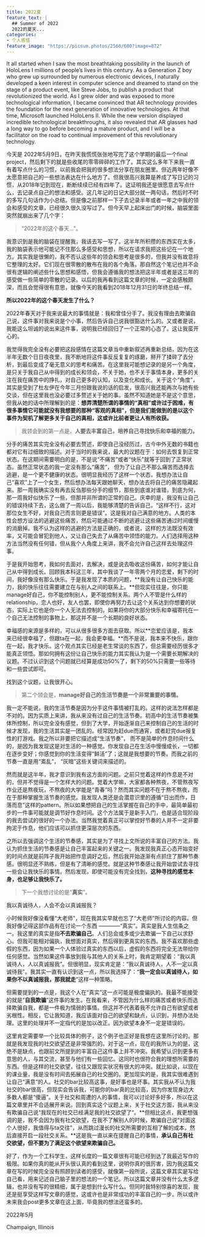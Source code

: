 ```yaml
---
title: 2022夏
feature_text: |
  ## Summer of 2022
  2022的夏天...
categories:
- 个人感悟
feature_image: "https://picsum.photos/2560/600?image=872"
---
```


It all started when I saw the most breathtaking possibility in the launch of HoloLens I millions of people’s lives in this century. As a Generation Z boy who grew up surrounded by numerous electronic devices, I naturally developed a keen interest in computer science and dreamed to stand on the stage of a product event, like Steve Jobs, to publish a product that revolutionized the world. As I grew older and was exposed to more technological information, I became convinced that AR technology provides the foundation for the next generation of innovative technologies. At that time, Microsoft launched HoloLens II. While the new version displayed incredible technological breakthroughs, it also revealed that AR glasses had a long way to go before becoming a mature product, and I will be a facilitator on the road to continual improvement of this revolutionary technology.

今天是 2022年5月9日。在昨天我慌慌张张地写完了这个学期的最后一个final project，然后剩下的就是些收尾的零零碎碎的工作了。其实这么多年下来我一直有着写点什么的习惯，以前我会把我的很多想法分享在朋友圈里。但近两年好像不太愿意把自己的一些想法表达在什么地方了。但我很高兴我算是养成了写日记的习惯，从2018年记到现在，断断续续已经有四年了。这证明我还是很愿意去写点什么，去记录点自己的想法和感受。这几年记的日记大部分就一两句话，然后时不时的多写几句话作为小总结。但是像之前那样一下子去记录半年或者一年之中我的领会和感受的文章，已经很久很久没写过了。但今天早上起床出门的时候，脑袋里面突然就崩出来了几个字：

> “2022年的这个春天...”。
> 

我意识到是我的脑袋在提醒我，我该去写一写了。这半年所积攒的东西实在太多，我的脑袋表示他可能记不住那么多感受和思想，所以在请求我把这些记在一个地方。其实我是很懒的，我不否认这些年的领会和思考是很多的，但我并没有故意将它整理的太好。它们现在很零散的散布在我的各个角落。那自然这个笔记也并不会很有逻辑的阐述些什么思想和感悟，但我会遵循我的想法把这半年或者是这三年的感受做一些简单的零散的记录。以后的我再看到这篇文章的时候，一定会感触颇深，而且会觉得很有意思，就像今天的我看到2018年12月31日的年终总结一样。

**所以2022年的这个春天发生了什么？**

2022年春天对于我来说最大的事情就是：我和曾佳分手了。我没有理由去欺骗自己说，这件事对我来说是个小事，然后告诉自己说我很豁达什么的。又或者是说，我能这么坦诚的说出来这件事，说明我已经回归了一个正常的心态了。这让我蛮开心的。

我觉得我完全没有必要把这段感情在这篇文章当中重新叙述再重新总结，因为在这半年无数个日日夜夜里，我不断地将这件事反反复复的琢磨，掰开了揉碎了去分析，到最后变成了毫无意义的思考和痛苦。在这里我可能想记录的是另一个角度，是只关于我自己从中得到的成长和领会，不关于她，也不关于事情本身，更多的关注在我在痛苦中的挣扎，对自己更多的认知，以及变化和成长。关于这个“角度”，其实是受到了杜左伊在今年三月份跟我说的话的启发，很高兴我还能再次与她有些交谈，但在这里我也没必要过多赘述关于她的事。虽然不知道她是不是这个意思，但我从她的话中所理解到的是：**想弄清楚所谓的事情的“真相”或许过于困难，有很多事情它可能就没有我想要的那种“客观的真相”，但是我们能做到的是以这个事件为契机了解更多关于自己的真相，这或许比前者更让人有所收获。**

> 我领会到的第一点是，**人要去丰富自己，培养自己寻找快乐和幸福的能力。**
> 

分手的痛苦其实完全没有必要去赘述，即使自己没经历过，古今中外无数的书籍也都对它有过细致的描述。对于当时的我来说，最大的议题在于：如何去恢复到正常状态。在这期间需要明白的是，不是说“不痛苦”或者“快乐”就等于回到了正常状态。虽然正常状态的我一定没有那么“痛苦”， 但为了让自己不那么痛苦而选择去逃避，是一个更不健康的状态。很明显我经历了这样一个状态，我想办法让自己“喜欢”上了一个女生，然后想办法每天跟她聊天，想办法去将自己的痛苦隐藏起来。那一周我确实没有再去反刍那些分手的细节，那些到底谁对谁错，到底为何，那一周我好似快乐了一些，但那并非所谓的正常的自己。庆幸的是，我没有让自己的错误持续下去，这么做了一周以后，我能够清楚的告诉自己，“这样不行，这对那位女生不好，对我自己而言则更是错误”。这是我对自己满意的地方。人类的本性会想方设法的逃避这些痛苦，然后可能通过不断的逃避让这些痛苦通过时间缓慢的消磨掉。我不认为这样的逃避的方法是正确的，或者说，这样的方法既没有效率，又可能会冒犯到他人，又让自己失去了从痛苦中领悟的能力。人们选择用这种方法当然没有任何错，但从我个人角度上来讲，我不会允许自己这样去处理这件事。

于是我开始思考，我如何去面对，去解决，或是说去吸收这份痛苦，如何才能让自己从中得到成长。回顾我本科这三年，其中我谈了一年零两个月的恋爱，剩下的时间，我好像没有那么快乐。于是我发现了本质的问题，**我没有让自己快乐的能力，我的快乐往往需要建立在与别人之间的联系上。**但现实往往是，你只能manage好自己，你不能控制别人，更不能控制关系。两个人不管是什么样的relationship，恋人也好，友人也罢，即使你再努力去让这个关系达到你想要的状态，实际上它也是你一个人无法去控制的。如果将你的大部分快乐和幸福寄托在一个自己无法控制的事物上，那这并不是一个长期的良好状态。

幸福感的来源是多样的，可以从很多很多方面去获取。所以**恋爱应该是，我本来已经很幸福了，但跟ta在一起，我会更幸福。**而不是说，我本来不快乐，跟你在一起，我才快乐。这个观点其实已经是老生常谈的东西了，但总需要经历很多才能真正领悟。那如何拥有这份让自己快乐的能力其实我认为是一个需要长期解决的议题。不过认识到这个问题就已经算是成功50%了，剩下的50%只需要一些等待和一些尝试即可。

找到这个议题，让我很开心。

> 第二个领会是，**manage好自己的生活节奏是一个非常重要的事情。**
> 

我一定不能说，我的生活节奏是因为分手这件事情被打乱的。这样的说法怎样都是不对的。因为实质上来讲，我从来没有过自己的生活节奏。初高中的生活节奏被集体所控制，所以完全没有感觉，但到了大学，开始逐渐自己来控制自己的生活的时候才发现，我的生活其实是一团乱的。经常因为赶due而通宵，或者赶完due报复性的打游戏。我之所以非要把它描述成“生活节奏”， 而不是简单的作息时间什么的，是因为我发现这是对生活的一种感觉。你发现自己在生活中慢慢成长，一切都在逐步变好；你感觉到你的生活变得“鲜活”了；这就是我想要的节奏。而我之前的节奏一直是用“紊乱”， “灰暗”这些关键词来描述的。

然而就是这半年，我才意识到我有这方面的问题。之前只觉着这样的作息是不对的，但并不觉得是一个怎样大的问题。觉着大学嘛，大家都各种熬夜，不管熬夜写作业还是熬夜玩，不熬夜的大学能是“青春”吗？然而其实问题不在于熬不熬夜，而在于那种掌握生活节奏的感觉。我发现人类还是会潜意识里的遵循“日出而作，日落而息”这样的pattern。所以如果想把自己的生活掌握在自己的手中，最简单最初步的一件事可能就是调节好作息时间。这个方法属于是新手入门，也是适合现阶段的我去尝试的很好的一个办法。当然我觉着真正可以掌控好节奏的人并不一定非要拘泥于作息，他们应该可以抓住更深层次的东西。

之所以去强调这个生活的节奏感，其实是为了寻找上文所说的丰富自己的方法。我认为抓住生活的节奏感是让自己丰富起来的关键之一。我发现我真正心态开始变好的时间点就是前阵子我开始把作息调好之后，然后我开始逐渐有点抓住了那种节奏感。很明显还不熟练，但是有了清晰的感觉。就是这种节奏感让我开始尝试去寻找一些会让我快乐的事情。然后发现，即使可能没有完全找到，**这种寻找的感觉本身，也足够让我快乐了。**

> 下一个我想讨论的是“**真实**”。
> 

我以真诚待人，人会不会以真诚报我？

小时候我好像没看懂“大老师”，现在我其实早就也忘了“大老师”所讨论的内容。但我好像记得这部作品有在讨论一个东西 ————“真实”。真实是我人生信条之一。我这里的真实是指**不去欺骗自己**。人们总会或多或少去欺骗一下自己以求舒心。但我可能相对偏执，我想面对真实，然后得到更真实的东西。我不喜欢那些虚假的东西，因为如果一个人体验过真实的东西以后，虚假的东西将完全无法带给你任何感觉。当然如果这件事放到我与其他人的关系上时，我肯定期望着：“我以真诚待人，人以真诚报我”。但很明显，现实肯定是：“我以真诚待人，人不一定以真诚待我”。我其实一直有认识到这一点，所以我选择了：“**我一定会以真诚待人，如果你不以真诚报我，那我就走**”这样一种策略。

但需要提到的一点是，我这个人在“真实”这一点可能是极度偏执的。我最不能接受的就是“**自我欺骗**”这件事的发生。在我看来，不管因为什么样的痛苦或者快乐而选择欺骗自我，都是一件极为懦弱的事情。但这并不代表着我不允许自己有欲望或者劣根性。相反，它让我知道，我应该面对自己的欲望和缺点，认识到，并想办法处理。这里的处理并不一定指代的是加以改正。因为欲望本身不一定是错误的。

这里肯定需要举一个比较具体的例子，这个例子也正好是我想在这里所讨论的。那就是我发现我的社交欲望还是非常强烈的。对于这一点，现在的我所认为的是，这绝不是缺点，也跟前文所提到的丰富自己这件事上并不冲突。我希望认识到更多有意思的人，与其交流，甚至与他们有一些回忆。这同时也很符合我的理想所需要的东西。但是这样的社交欲望，往往又跟现实状况有很大的冲突。就比如说，以现在的课业量，我是没有时间去拓展自己的社交圈的。更加现实的是，我其实很难遇到让自己“满意”的人。社交的bar比较高这事，是好事也是坏事。其实我从不认为我社交的bar很高，但现实会告诉我，可能你的bar真的比较高，因为你发现身边大多数人都是“傻逼”。关于社交和周遭的人的事情，我可以讨论好多好多，所以在这篇文章里并不合适展开来说。回到真实这个议题上来，关于社交这方面，我从来没有欺骗自己说“我现在的社交已经满足我的社交欲望了“。**但相比这点，我更想强调的是，我不会因为我有社交欲望，在我不了解别人的时候，欺骗自己说“对面这个人很好，我值得与ta交往”，从而跳过漫长的社交所需要的互相了解的成本，然后直接开启一段社交关系。**这是我一直以来在提醒自己的事情，**承认自己有社交欲望，但不要为了满足这个欲望来欺骗自己。**

好了，作为一个工科学生，这样长度的一篇文章很有可能已经到达了我最近写作的极限。如果你真的能从开头很认真的看到这里，说明你真的很厉害，因为我这篇文章在写的时候完全没有照顾到读者的感受，就像第一段所说，这篇文章其实是写给自己看，用来记述自己脑子里的想法的一个笔记。所以这篇文章并没有什么太多逻辑，也并没有写的很精细，属于是想到什么写什么。但同时我特别惊喜的发现，我还是挺享受这样写文章的感觉，这或许也是非常成功的丰富自己的一步。所以或许未来我会post更多文章在这上面，毕竟我的想法还蛮多的。

2022年5月

Champaign, Illinois